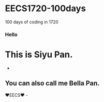 # EECS1720-100days
100 days of coding in 1720

 <h3>Hello</h3>
 <h1> This is Siyu Pan.</h1>

-

 <h2>You can also call me Bella Pan.</h2>
 
 
  ❤️EECS❤️ -
  
 


 